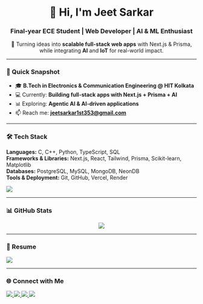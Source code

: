 <h1 align="center">👋 Hi, I'm Jeet Sarkar</h1>
<h3 align="center">Final-year ECE Student | Web Developer | AI & ML Enthusiast</h3>

<p align="center">
  🚀 Turning ideas into <b>scalable full-stack web apps</b> with Next.js & Prisma,  
  while integrating <b>AI</b> and <b>IoT</b> for real-world impact.
</p>

---

### 🚀 Quick Snapshot
- 🎓 **B.Tech in Electronics & Communication Engineering @ HIT Kolkata**  
- 💻 Currently: **Building full-stack apps with Next.js + Prisma + AI**  
- 📊 Exploring: **Agentic AI & AI-driven applications**  
- 📫 Reach me: **jeetsarkar1st353@gmail.com**

---

### 🛠 Tech Stack
**Languages:** C, C++, Python, TypeScript, SQL  
**Frameworks & Libraries:** Next.js, React, Tailwind, Prisma, Scikit-learn, Matplotlib  
**Databases:** PostgreSQL, MySQL, MongoDB, NeonDB  
**Tools & Deployment:** Git, GitHub, Vercel, Render  

<p align="left">
  <img src="https://skillicons.dev/icons?i=nextjs,react,nodejs,typescript,python,cpp,postgresql,mysql,git&perline=6" />
</p>

---

### 📊 GitHub Stats
<p align="center">
  <img src="https://github-profile-summary-cards.vercel.app/api/cards/profile-details?username=ironsoldier353&theme=tokyonight" />
</p>

---

### 📄 Resume
<p align="left">
  <a href="https://drive.google.com/file/d/1r06djhBGLprj9Sa8cMWx1peoPD_W6VCB/view?usp=sharing" target="_blank">
    <img src="https://img.shields.io/badge/Resume-4285F4?style=flat&logo=google-drive&logoColor=white"/>
  </a>
</p>

---

### 🌐 Connect with Me
<p align="left">
  <a href="https://linkedin.com/in/jeet-sarkar-4a4694323">
    <img src="https://img.shields.io/badge/LinkedIn-0A66C2?style=flat&logo=linkedin&logoColor=white"/>
  </a>
  <a href="https://portfolio-jeet-sarkars-projects.vercel.app/">
    <img src="https://img.shields.io/badge/Portfolio-000?style=flat&logo=vercel&logoColor=white"/>
  </a>
  <a href="mailto:jeetsarkar1st353@gmail.com">
    <img src="https://img.shields.io/badge/Email-D14836?style=flat&logo=gmail&logoColor=white"/>
  </a>
  <a href="https://leetcode.com/u/ironsoldier18/">
    <img src="https://img.shields.io/badge/LeetCode-FFA116?style=flat&logo=leetcode&logoColor=white"/>
  </a>
</p>
